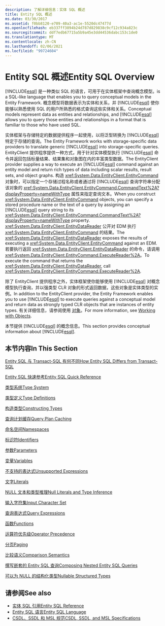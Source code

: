 ```yaml
---
description: 了解详细信息：实体 SQL 概述
title: Entity SQL 概述
ms.date: 03/30/2017
ms.assetid: f0bb8120-e709-40a3-ac1e-5520dc47477d
ms.openlocfilehash: eb337ff3894b24d787d829838c9cf12c934a823c
ms.sourcegitcommit: ddf7edb67715a5b9a45e3dd44536dabc153c1de0
ms.translationtype: MT
ms.contentlocale: zh-CN
ms.lasthandoff: 02/06/2021
ms.locfileid: "99724604"
---
```

# <a name="entity-sql-overview"></a><span data-ttu-id="61e1d-103">Entity SQL 概述</span><span class="sxs-lookup"><span data-stu-id="61e1d-103">Entity SQL Overview</span></span>

[!INCLUDE[esql](../../../../../../includes/esql-md.md)] <span data-ttu-id="61e1d-104">是一种类似 SQL 的语言，可用于在实体框架中查询概念模型。</span><span class="sxs-lookup"><span data-stu-id="61e1d-104">is a SQL-like language that enables you to query conceptual models in the Entity Framework.</span></span> <span data-ttu-id="61e1d-105">概念模型将数据表示为实体和关系，并 [!INCLUDE[esql](../../../../../../includes/esql-md.md)] 使你能够以熟悉使用 SQL 的用户所熟悉的格式查询这些实体和关系。</span><span class="sxs-lookup"><span data-stu-id="61e1d-105">Conceptual models represent data as entities and relationships, and [!INCLUDE[esql](../../../../../../includes/esql-md.md)] allows you to query those entities and relationships in a format that is familiar to those who have used SQL.</span></span>  

 <span data-ttu-id="61e1d-106">实体框架与存储特定的数据提供程序一起使用，以将泛型转换为 [!INCLUDE[esql](../../../../../../includes/esql-md.md)] 特定于存储的查询。</span><span class="sxs-lookup"><span data-stu-id="61e1d-106">The Entity Framework works with storage-specific data providers to translate generic [!INCLUDE[esql](../../../../../../includes/esql-md.md)] into storage-specific queries.</span></span> <span data-ttu-id="61e1d-107">EntityClient 提供程序提供一种方式，用于针对实体模型执行 [!INCLUDE[esql](../../../../../../includes/esql-md.md)] 命令并返回包括标量结果、结果集和对象图在内的丰富类型数据。</span><span class="sxs-lookup"><span data-stu-id="61e1d-107">The EntityClient provider supplies a way to execute an [!INCLUDE[esql](../../../../../../includes/esql-md.md)] command against an entity model and return rich types of data including scalar results, result sets, and object graphs.</span></span> <span data-ttu-id="61e1d-108">构造 <xref:System.Data.EntityClient.EntityCommand> 对象时，可以指定一个存储过程名称或者通过将 [!INCLUDE[esql](../../../../../../includes/esql-md.md)] 查询字符串分配该对象的 <xref:System.Data.EntityClient.EntityCommand.CommandText%2A?displayProperty=nameWithType> 属性来指定查询文本。</span><span class="sxs-lookup"><span data-stu-id="61e1d-108">When you construct <xref:System.Data.EntityClient.EntityCommand> objects, you can specify a stored procedure name or the text of a query by assigning an [!INCLUDE[esql](../../../../../../includes/esql-md.md)] query string to its <xref:System.Data.EntityClient.EntityCommand.CommandText%2A?displayProperty=nameWithType> property.</span></span> <span data-ttu-id="61e1d-109"><xref:System.Data.EntityClient.EntityDataReader> 公开对 EDM 执行 <xref:System.Data.EntityClient.EntityCommand> 的结果。</span><span class="sxs-lookup"><span data-stu-id="61e1d-109">The <xref:System.Data.EntityClient.EntityDataReader> exposes the results of executing a <xref:System.Data.EntityClient.EntityCommand> against an EDM.</span></span> <span data-ttu-id="61e1d-110">若要执行返回 <xref:System.Data.EntityClient.EntityDataReader> 的命令，请调用 <xref:System.Data.EntityClient.EntityCommand.ExecuteReader%2A>。</span><span class="sxs-lookup"><span data-stu-id="61e1d-110">To execute the command that returns the <xref:System.Data.EntityClient.EntityDataReader>, call <xref:System.Data.EntityClient.EntityCommand.ExecuteReader%2A>.</span></span>  
  
 <span data-ttu-id="61e1d-111">除了 EntityClient 提供程序之外，实体框架使你能够使用 [!INCLUDE[esql](../../../../../../includes/esql-md.md)] 对概念模型执行查询，并以强类型 CLR 对象的形式返回数据，这些对象是实体类型的实例。</span><span class="sxs-lookup"><span data-stu-id="61e1d-111">In addition to the EntityClient provider, the Entity Framework enables you to use [!INCLUDE[esql](../../../../../../includes/esql-md.md)] to execute queries against a conceptual model and return data as strongly typed CLR objects that are instances of entity types.</span></span> <span data-ttu-id="61e1d-112">有关详细信息，请参阅使用 [对象](../working-with-objects.md)。</span><span class="sxs-lookup"><span data-stu-id="61e1d-112">For more information, see [Working with Objects](../working-with-objects.md).</span></span>  
  
 <span data-ttu-id="61e1d-113">本节提供 [!INCLUDE[esql](../../../../../../includes/esql-md.md)] 的概念信息。</span><span class="sxs-lookup"><span data-stu-id="61e1d-113">This section provides conceptual information about [!INCLUDE[esql](../../../../../../includes/esql-md.md)].</span></span>  
  
## <a name="in-this-section"></a><span data-ttu-id="61e1d-114">本节内容</span><span class="sxs-lookup"><span data-stu-id="61e1d-114">In This Section</span></span>  

 [<span data-ttu-id="61e1d-115">Entity SQL 与 Transact-SQL 有何不同</span><span class="sxs-lookup"><span data-stu-id="61e1d-115">How Entity SQL Differs from Transact-SQL</span></span>](how-entity-sql-differs-from-transact-sql.md)  
  
 [<span data-ttu-id="61e1d-116">Entity SQL 快速参考</span><span class="sxs-lookup"><span data-stu-id="61e1d-116">Entity SQL Quick Reference</span></span>](entity-sql-quick-reference.md)  
  
 [<span data-ttu-id="61e1d-117">类型系统</span><span class="sxs-lookup"><span data-stu-id="61e1d-117">Type System</span></span>](type-system-entity-sql.md)  
  
 [<span data-ttu-id="61e1d-118">类型定义</span><span class="sxs-lookup"><span data-stu-id="61e1d-118">Type Definitions</span></span>](type-definitions-entity-sql.md)  
  
 [<span data-ttu-id="61e1d-119">构造类型</span><span class="sxs-lookup"><span data-stu-id="61e1d-119">Constructing Types</span></span>](constructing-types-entity-sql.md)  
  
 [<span data-ttu-id="61e1d-120">查询计划缓存</span><span class="sxs-lookup"><span data-stu-id="61e1d-120">Query Plan Caching</span></span>](query-plan-caching-entity-sql.md)  
  
 [<span data-ttu-id="61e1d-121">命名空间</span><span class="sxs-lookup"><span data-stu-id="61e1d-121">Namespaces</span></span>](namespaces-entity-sql.md)  
  
 [<span data-ttu-id="61e1d-122">标识符</span><span class="sxs-lookup"><span data-stu-id="61e1d-122">Identifiers</span></span>](identifiers-entity-sql.md)  
  
 [<span data-ttu-id="61e1d-123">参数</span><span class="sxs-lookup"><span data-stu-id="61e1d-123">Parameters</span></span>](parameters-entity-sql.md)  
  
 [<span data-ttu-id="61e1d-124">变量</span><span class="sxs-lookup"><span data-stu-id="61e1d-124">Variables</span></span>](variables-entity-sql.md)  
  
 [<span data-ttu-id="61e1d-125">不支持的表达式</span><span class="sxs-lookup"><span data-stu-id="61e1d-125">Unsupported Expressions</span></span>](unsupported-expressions-entity-sql.md)  
  
 [<span data-ttu-id="61e1d-126">文字</span><span class="sxs-lookup"><span data-stu-id="61e1d-126">Literals</span></span>](literals-entity-sql.md)  
  
 [<span data-ttu-id="61e1d-127">NULL 文本和类型推理</span><span class="sxs-lookup"><span data-stu-id="61e1d-127">Null Literals and Type Inference</span></span>](null-literals-and-type-inference-entity-sql.md)  
  
 [<span data-ttu-id="61e1d-128">输入字符集</span><span class="sxs-lookup"><span data-stu-id="61e1d-128">Input Character Set</span></span>](input-character-set-entity-sql.md)  
  
 [<span data-ttu-id="61e1d-129">查询表达式</span><span class="sxs-lookup"><span data-stu-id="61e1d-129">Query Expressions</span></span>](query-expressions-entity-sql.md)  
  
 [<span data-ttu-id="61e1d-130">函数</span><span class="sxs-lookup"><span data-stu-id="61e1d-130">Functions</span></span>](functions-entity-sql.md)  
  
 [<span data-ttu-id="61e1d-131">运算符优先级</span><span class="sxs-lookup"><span data-stu-id="61e1d-131">Operator Precedence</span></span>](operator-precedence-entity-sql.md)  
  
 [<span data-ttu-id="61e1d-132">分页</span><span class="sxs-lookup"><span data-stu-id="61e1d-132">Paging</span></span>](paging-entity-sql.md)  
  
 [<span data-ttu-id="61e1d-133">比较语义</span><span class="sxs-lookup"><span data-stu-id="61e1d-133">Comparison Semantics</span></span>](comparison-semantics-entity-sql.md)  
  
 [<span data-ttu-id="61e1d-134">撰写嵌套的 Entity SQL 查询</span><span class="sxs-lookup"><span data-stu-id="61e1d-134">Composing Nested Entity SQL Queries</span></span>](composing-nested-entity-sql-queries.md)  
  
 [<span data-ttu-id="61e1d-135">可以为 NULL 的结构化类型</span><span class="sxs-lookup"><span data-stu-id="61e1d-135">Nullable Structured Types</span></span>](nullable-structured-types-entity-sql.md)  
  
## <a name="see-also"></a><span data-ttu-id="61e1d-136">请参阅</span><span class="sxs-lookup"><span data-stu-id="61e1d-136">See also</span></span>

- [<span data-ttu-id="61e1d-137">实体 SQL 引用</span><span class="sxs-lookup"><span data-stu-id="61e1d-137">Entity SQL Reference</span></span>](entity-sql-reference.md)
- [<span data-ttu-id="61e1d-138">Entity SQL 语言</span><span class="sxs-lookup"><span data-stu-id="61e1d-138">Entity SQL Language</span></span>](entity-sql-language.md)
- [<span data-ttu-id="61e1d-139">CSDL、SSDL 和 MSL 规范</span><span class="sxs-lookup"><span data-stu-id="61e1d-139">CSDL, SSDL, and MSL Specifications</span></span>](/ef/ef6/modeling/designer/advanced/edmx/csdl-spec)
